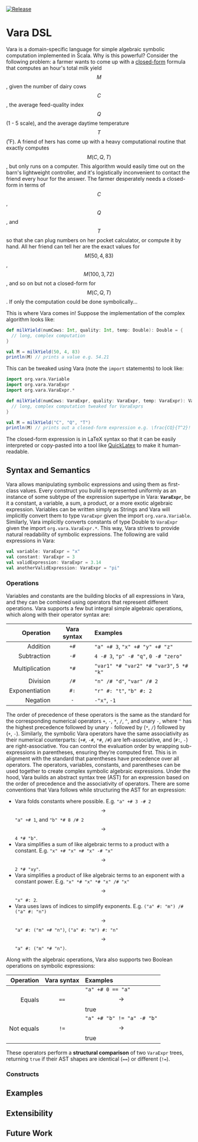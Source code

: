 [![Release](https://img.shields.io/github/v/release/unprosaiclabyrinth/vara?sort=semver)](https://github.com/unprosaiclabyrinth/Vara/releases)

# Vara DSL

Vara is a domain-specific language for simple algebraic symbolic computation implemented in Scala. Why is this powerful? Consider the following problem: a farmer wants to come up with a [closed-form](https://en.wikipedia.org/wiki/Closed-form_expression) formula that computes an hour's total milk yield $$M$$, given the number of dairy cows $$C$$, the average feed-quality index $$Q$$ (1 - 5 scale), and the average daytime temperature $$T$$ (˚F). A friend of hers has come up with a heavy computational routine that exactly computes $$M(C, Q, T)$$, but only runs on a computer. This algorithm would easily time out on the barn's lightweight controller, and it's logistically inconvenient to contact the friend every hour for the answer. The farmer desperately needs a closed-form in terms of $$C$$, $$Q$$, and $$T$$ so that she can plug numbers on her pocket calculator, or compute it by hand. All her friend can tell her are the exact values for $$M(50, 4, 83)$$, $$M(100, 3, 72)$$, and so on but not a closed-form for $$M(C, Q, T)$$. If only the computation could be done symbolically...

This is where Vara comes in! Suppose the implementation of the complex algorithm looks like:
```scala
def milkYield(numCows: Int, quality: Int, temp: Double): Double = {
  // long, complex computation
}

val M = milkYield(50, 4, 83)
println(M) // prints a value e.g. 54.21
```

This can be tweaked using Vara (note the `import` statements) to look like:
```scala
import org.vara.Variable
import org.vara.VaraExpr
import org.vara.VaraExpr.*

def milkYield(numCows: VaraExpr, quality: VaraExpr, temp: VaraExpr): VaraExpr = {
  // long, complex computation tweaked for VaraExprs
}

val M = milkYield("C", "Q", "T")
println(M) // prints out a closed-form expression e.g. \frac{CQ}{T^2}!
```
The closed-form expression is in LaTeX syntax so that it can be easily interpreted or copy-pasted into a tool like [QuickLatex](https://www.quicklatex.com/) to make it human-readable.

## Syntax and Semantics

Vara allows manipulating symbolic expressions and using them as first-class values. Every construct you build is represented uniformly as an instance of some subtype of the expression supertype in Vara: **`VaraExpr`**, be it a constant, a variable, a sum, a product, or a more exotic algebraic expression. Variables can be written simply as Strings and Vara will implicitly convert them to type `VaraExpr` given the import `org.vara.Variable`. Similarly, Vara implicitly converts constants of type Double to `VaraExpr` given the import `org.vara.VaraExpr.*`. This way, Vara strives to provide natural readability of symbolic expressions. The following are valid expressions in Vara:
```scala
val variable: VaraExpr = "x"
val constant: VaraExpr = 3
val validExpression: VaraExpr = 3.14
val anotherValidExpression: VaraExpr = "pi"
```

### Operations

Variables and constants are the building blocks of all expressions in Vara, and they can be combined using operators that represent different operations. Vara supports a few but integral simple algebraic operations, which along with their operator syntax are:

|      Operation | Vara syntax | Examples                                 |
|---------------:|:-----------:|:-----------------------------------------|
|       Addition |    `+#`     | `"a" +# 3`, `"x" +# "y" +# "z"`          |
|    Subtraction |    `-#`     | `4 -# 3`, `"p" -# "q"`, `0 -# "zero"`    |
| Multiplication |    `*#`     | `"var1" *# "var2" *# "var3"`, `5 *# "k"` |
|       Division |    `/#`     | `"n" /# "d"`, `"var" /# 2`               |
| Exponentiation |    `#:`     | `"r" #: "t"`, `"b" #: 2`                 |
|       Negation |     `-`     | `-"x"`, `-1`                             |

The order of precedence of these operators is the same as the standard for the corresponding numerical operators `+`, `-`, `*`, `/`, `^`, and unary `-`, where `^` has the highest precedence followed by unary `-` followed by (`*`, `/`) followed by (`+`, `-`). Similarly, the symbolic Vara operators have the same associativity as their numerical counterparts: (`+#`, `-#`, `*#`, `/#`) are left-associative, and (`#:`, `-`) are right-associative. You can control the evaluation order by wrapping sub-expressions in parentheses, ensuring they’re computed first. This is in alignment with the standard that parentheses have precedence over all operators. The operators, variables, constants, and parentheses can be used together to create complex symbolic algebraic expressions. Under the hood, Vara builds an abstract syntax tree (AST) for an expression based on the order of precedence and the associativity of operators. There are some conventions that Vara follows while structuring the AST for an expression:
+ Vara folds constants where possible. E.g. `"a" +# 3 -# 2` $$\to$$ `"a" +# 1`, and `"b" *# 8 /# 2` $$\to$$ `4 *# "b"`.
+ Vara simplifies a sum of like algebraic terms to a product with a constant. E.g. `"x" +# "x" +# "x" -# "x"` $$\to$$ `2 *# "xy"`.
+ Vara simplifies a product of like algebraic terms to an exponent with a constant power. E.g. `"x" *# "x" *# "x" /# "x"` $$\to$$ `"x" #: 2`.
+ Vara uses laws of indices to simplify exponents. E.g. `("a" #: "m") /# ("a" #: "n")` $$\to$$ `"a" #: ("m" +# "n")`, `("a" #: "m") #: "n"` $$\to$$ `"a" #: ("m" *# "n")`.

Along with the algebraic operations, Vara also supports two Boolean operations on symbolic expressions:

|      Operation | Vara syntax | Examples                                 |
|---------------:|:-----------:|:-----------------------------------------|
|         Equals |    `==`     | `"a" +# 0 == "a"` $$\to$$ true           |
|     Not equals |    `!=`     | `"a" +# "b" != "a" -# "b"` $$\to$$ true  |

These operators perform a **structural comparison** of two `VaraExpr` trees, returning `true` if their AST shapes are identical (`==`) or different (`!=`).

### Constructs

## Examples

## Extensibility

## Future Work

